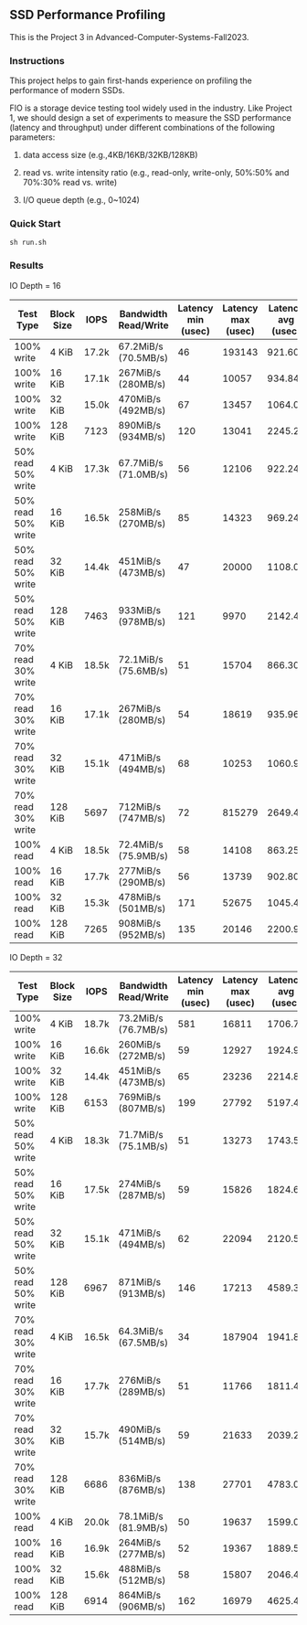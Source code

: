 ## SSD Performance Profiling
This is the Project 3 in Advanced-Computer-Systems-Fall2023.
### Instructions
This project helps to gain first-hands experience on profiling the performance of modern SSDs.

FIO is a storage device testing tool widely used in the
industry. Like Project 1, we should design a set of experiments to measure the SSD performance (latency and
throughput) under different combinations of the following parameters: 

1) data access size (e.g.,4KB/16KB/32KB/128KB)

2) read vs. write intensity ratio (e.g., read-only, write-only, 50%:50% and 70%:30% read vs. write)

3)  I/O queue depth (e.g., 0~1024)

### Quick Start
```
sh run.sh
```
### Results

IO Depth = 16

| Test Type          | Block Size | IOPS  | Bandwidth Read/Write | Latency min (usec) | Latency max (usec) | Latency avg (usec) | Bandwidth avg (KiB/s) | CPU usr | CPU sys | IO Depth  |
|--------------------|------------|-------|----------------------|--------------------|--------------------|--------------------|-----------------------|---------|---------|-----------|
| 100% write         | 4 KiB      | 17.2k  | 67.2MiB/s (70.5MB/s)| 46                 | 193143            | 921.60            | 68702.36            | 1.03%  | 7.21%  | 16        |
| 100% write         | 16 KiB      | 17.1k  | 267MiB/s (280MB/s)   |44                 | 10057            | 934.84            | 272247.79             | 1.89%  | 7.85%  | 16        |
| 100% write         | 32 KiB     | 15.0k | 470MiB/s (492MB/s)   |67                | 13457            | 1064.02            | 481854.36              | 1.20%   | 9.64%  | 16        |
| 100% write         | 128 KiB    | 7123  | 890MiB/s (934MB/s)  | 120               | 13041            | 2245.26            | 915574.15           | 1.24%  | 10.33%  | 16        |
| 50% read 50% write | 4 KiB      | 17.3k  | 67.7MiB/s (71.0MB/s)   | 56                | 12106             | 922.24            | 69515.69            | 1.67%  | 6.96%  | 16        |
| 50% read 50% write | 16 KiB      | 16.5k  | 258MiB/s (270MB/s)   | 85                  |14323            | 969.24          |264003.28             | 1.42%  |8.50%  | 16        |
| 50% read 50% write | 32 KiB     | 14.4k |451MiB/s (473MB/s)   | 47                 | 20000             | 1108.08            | 461900.56           | 1.59%  | 9.26%  | 16        |
| 50% read 50% write | 128 KiB    | 7463  | 933MiB/s (978MB/s)   |121                |9970             |2142.41           | 955963.08            | 1.50%   | 10.69%  | 16        |
| 70% read 30% write | 4 KiB      | 18.5k  | 72.1MiB/s (75.6MB/s) |51                | 15704             | 866.30             | 73803.28            | 1.34%  | 8.00% | 16        |
| 70% read 30% write | 16 KiB      | 17.1k  | 267MiB/s (280MB/s)   | 54                | 18619             | 935.96             |273599.18           | 1.54%  | 8.55% | 16        |
| 70% read 30% write | 32 KiB     | 15.1k | 471MiB/s (494MB/s) | 68                | 10253            | 1060.93             | 483260.72             | 1.97%  | 9.32% | 16        |
| 70% read 30% write | 128 KiB    | 5697  | 712MiB/s (747MB/s)   | 72                 | 815279             | 2649.41            | 74129.23             |1.93%   | 9.72%  | 16        |
| 100% read          | 4 KiB      | 18.5k | 72.4MiB/s (75.9MB/s)  |   58               | 14108            | 863.25            | 158843.52             | 1.84%  | 7.27%| 16        |
| 100% read          | 16 KiB      | 17.7k  |277MiB/s (290MB/s)   |56                 | 13739            | 902.80           | 284198.56             | 1.13%  | 8.96%  | 16        |
| 100% read          | 32 KiB     | 15.3k |478MiB/s (501MB/s)  | 171                 | 52675            | 1045.46                | 489193.03          | 1.26%   | 9.69%  | 16        |
| 100% read          | 128 KiB    | 7265  | 908MiB/s (952MB/s)   |135                 |20146            | 2200.9            | 932050.05            | 1.61%   | 10.19% | 16        |

IO Depth = 32

| Test Type          | Block Size | IOPS  | Bandwidth Read/Write | Latency min (usec) | Latency max (usec) | Latency avg (usec) | Bandwidth avg (KiB/s) | CPU usr | CPU sys | IO Depth  |
|--------------------|------------|-------|----------------------|--------------------|--------------------|--------------------|-----------------------|---------|---------|-----------|
| 100% write         | 4 KiB      | 18.7k | 73.2MiB/s (76.7MB/s)   | 581                  | 16811             | 1706.77            | 74944.21             | 1.50%  | 7.43%  | 32        |
| 100% write         | 16 KiB      | 16.6k  | 260MiB/s (272MB/s)   |59                  | 12927            | 1924.91            | 265614.77            | 1.10%  | 8.49%  | 32        |
| 100% write         | 32 KiB     | 14.4k | 451MiB/s (473MB/s)   | 65                 | 23236            | 2214.82            | 461064.21             | 1.74% | 9.27%  | 32        |
| 100% write         | 128 KiB    | 6153  | 769MiB/s (807MB/s)  | 199                | 27792            | 5197.46           | 789364.59             | 1.58%   | 9.19%  | 32        |
| 50% read 50% write | 4 KiB      | 18.3k  | 71.7MiB/s (75.1MB/s)   | 51                  | 13273               | 1743.53            | 73349.13              | 1.42%  | 7.32%  | 32        |
| 50% read 50% write | 16 KiB      | 17.5k  | 274MiB/s (287MB/s)  | 59                  | 15826             | 1824.65           | 280808.21            | 1.55%  | 8.62%  | 32        |
| 50% read 50% write | 32 KiB     | 15.1k | 471MiB/s (494MB/s)   | 62                 |22094            | 2120.57             |483324.72             |1.27%   | 9.99%  | 32        |
| 50% read 50% write | 128 KiB    | 6967  | 871MiB/s (913MB/s)   | 146                | 17213            | 4589.35           | 892297.85           |1.69%  |10.04%  | 32        |
| 70% read 30% write | 4 KiB      | 16.5k  | 64.3MiB/s (67.5MB/s) |34                 | 187904             |1941.82           | 64948.41           | 1.24%  | 6.82%  | 32        |
| 70% read 30% write | 16 KiB      |17.7k | 276MiB/s (289MB/s)   | 51                 | 11766             | 1811.40            | 283097.44             | 1.55%  | 9.03%  | 32        |
| 70% read 30% write | 32 KiB     | 15.7k | 490MiB/s (514MB/s) | 59                | 21633             | 2039.22            | 502580.51            | 1.67%   | 9.59% | 32        |
| 70% read 30% write | 128 KiB    | 6686  | 836MiB/s (876MB/s)   | 138                 | 27701             | 4783.0          | 855151.59            | 1.74%   | 9.75%  | 32        |
| 100% read          | 4 KiB      |20.0k  |78.1MiB/s (81.9MB/s)  |50                 | 19637           | 1599.02               | 80090.46          | 1.61% | 7.63%  | 32        |
| 100% read          | 16 KiB      | 16.9k  | 264MiB/s (277MB/s)   | 52                  |19367             |1889.50            | 270675.69             | 1.66%  | 8.38%  | 32        |
| 100% read          | 32 KiB     | 15.6k | 488MiB/s (512MB/s)  |58                  |15807            |2046.43                | 500114.05          |1.35%  | 10.11% | 32        |
| 100% read          | 128 KiB    | 6914  | 864MiB/s (906MB/s)  | 162                 | 16979             | 4625.46            | 886396.72             | 1.64%   | 10.28%  | 32 |


